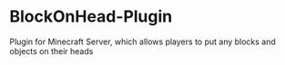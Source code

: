 # BlockOnHead-Plugin
Plugin for Minecraft Server, which allows players to put any blocks and objects on their heads
